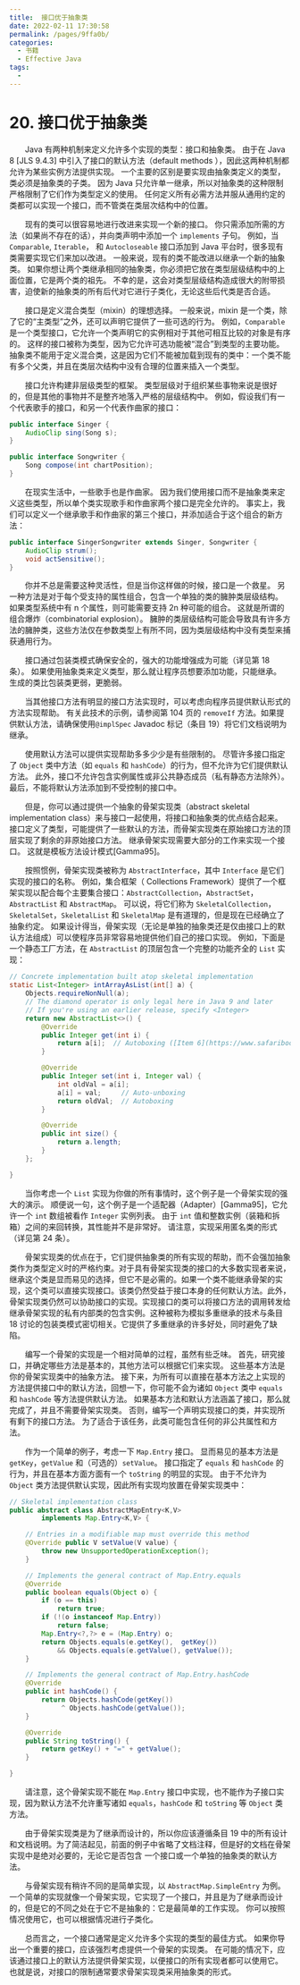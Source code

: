 ```yaml
---
title:  接口优于抽象类
date: 2022-02-11 17:30:58
permalink: /pages/9ffa0b/
categories:
  - 书籍
  - Effective Java
tags:
  - 
---
```

# 20. 接口优于抽象类

　　Java 有两种机制来定义允许多个实现的类型：接口和抽象类。 由于在 Java 8 [JLS 9.4.3] 中引入了接口的默认方法（default methods ），因此这两种机制都允许为某些实例方法提供实现。 一个主要的区别是要实现由抽象类定义的类型，类必须是抽象类的子类。 因为 Java 只允许单一继承，所以对抽象类的这种限制严格限制了它们作为类型定义的使用。 任何定义所有必需方法并服从通用约定的类都可以实现一个接口，而不管类在类层次结构中的位置。

　　现有的类可以很容易地进行改进来实现一个新的接口。 你只需添加所需的方法（如果尚不存在的话），并向类声明中添加一个 `implements` 子句。 例如，当 `Comparable`, `Iterable`， 和 `Autocloseable` 接口添加到 Java 平台时，很多现有类需要实现它们来加以改进。 一般来说，现有的类不能改进以继承一个新的抽象类。 如果你想让两个类继承相同的抽象类，你必须把它放在类型层级结构中的上面位置，它是两个类的祖先。 不幸的是，这会对类型层级结构造成很大的附带损害，迫使新的抽象类的所有后代对它进行子类化，无论这些后代类是否合适。

　　接口是定义混合类型（mixin）的理想选择。 一般来说，mixin 是一个类，除了它的“主类型”之外，还可以声明它提供了一些可选的行为。 例如，`Comparable` 是一个类型接口，它允许一个类声明它的实例相对于其他可相互比较的对象是有序的。 这样的接口被称为类型，因为它允许可选功能被“混合”到类型的主要功能。 抽象类不能用于定义混合类，这是因为它们不能被加载到现有的类中：一个类不能有多个父类，并且在类层次结构中没有合理的位置来插入一个类型。

　　接口允许构建非层级类型的框架。 类型层级对于组织某些事物来说是很好的，但是其他的事物并不是整齐地落入严格的层级结构中。 例如，假设我们有一个代表歌手的接口，和另一个代表作曲家的接口：

```java
public interface Singer {
    AudioClip sing(Song s);
}

public interface Songwriter {
    Song compose(int chartPosition);
}
```

　　在现实生活中，一些歌手也是作曲家。 因为我们使用接口而不是抽象类来定义这些类型，所以单个类实现歌手和作曲家两个接口是完全允许的。 事实上，我们可以定义一个继承歌手和作曲家的第三个接口，并添加适合于这个组合的新方法：

```java
public interface SingerSongwriter extends Singer, Songwriter {
    AudioClip strum();
    void actSensitive();
}
```

　　你并不总是需要这种灵活性，但是当你这样做的时候，接口是一个救星。 另一种方法是对于每个受支持的属性组合，包含一个单独的类的臃肿类层级结构。 如果类型系统中有 n 个属性，则可能需要支持 2n 种可能的组合。 这就是所谓的组合爆炸（combinatorial explosion）。 臃肿的类层级结构可能会导致具有许多方法的臃肿类，这些方法仅在参数类型上有所不同，因为类层级结构中没有类型来捕获通用行为。

　　接口通过包装类模式确保安全的，强大的功能增强成为可能（详见第 18 条）。 如果使用抽象类来定义类型，那么就让程序员想要添加功能，只能继承。 生成的类比包装类更弱，更脆弱。

　　当其他接口方法有明显的接口方法实现时，可以考虑向程序员提供默认形式的方法实现帮助。 有关此技术的示例，请参阅第 104 页的 `removeIf` 方法。如果提供默认方法，请确保使用`@implSpec` Javadoc 标记（条目 19）将它们文档说明为继承。

　　使用默认方法可以提供实现帮助多多少少是有些限制的。 尽管许多接口指定了 `Object` 类中方法（如 `equals` 和 `hashCode`）的行为，但不允许为它们提供默认方法。 此外，接口不允许包含实例属性或非公共静态成员（私有静态方法除外）。 最后，不能将默认方法添加到不受控制的接口中。

　　但是，你可以通过提供一个抽象的骨架实现类（abstract skeletal implementation class）来与接口一起使用，将接口和抽象类的优点结合起来。 接口定义了类型，可能提供了一些默认的方法，而骨架实现类在原始接口方法的顶层实现了剩余的非原始接口方法。 继承骨架实现需要大部分的工作来实现一个接口。 这就是模板方法设计模式[Gamma95]。

　　按照惯例，骨架实现类被称为 `AbstractInterface`，其中 `Interface` 是它们实现的接口的名称。 例如，集合框架（ Collections Framework）提供了一个框架实现以配合每个主要集合接口：`AbstractCollection`，`AbstractSet`，`AbstractList` 和 `AbstractMap`。 可以说，将它们称为 `SkeletalCollection`，`SkeletalSet`，`SkeletalList` 和 `SkeletalMap` 是有道理的，但是现在已经确立了抽象约定。 如果设计得当，骨架实现（无论是单独的抽象类还是仅由接口上的默认方法组成）可以使程序员非常容易地提供他们自己的接口实现。 例如，下面是一个静态工厂方法，在 `AbstractList` 的顶层包含一个完整的功能齐全的 `List` 实现：

```java
// Concrete implementation built atop skeletal implementation
static List<Integer> intArrayAsList(int[] a) {
    Objects.requireNonNull(a);
    // The diamond operator is only legal here in Java 9 and later
    // If you're using an earlier release, specify <Integer>
    return new AbstractList<>() {
        @Override 
        public Integer get(int i) {
            return a[i];  // Autoboxing ([Item 6](https://www.safaribooksonline.com/library/view/effective-java-third/9780134686097/ch2.xhtml#lev6))
        }

        @Override 
        public Integer set(int i, Integer val) {
            int oldVal = a[i];
            a[i] = val;     // Auto-unboxing
            return oldVal;  // Autoboxing
        }

        @Override 
        public int size() {
            return a.length;
        }
    };

}
```

　　当你考虑一个 `List` 实现为你做的所有事情时，这个例子是一个骨架实现的强大的演示。 顺便说一句，这个例子是一个适配器（Adapter）[Gamma95]，它允许一个 `int` 数组被看作 `Integer` 实例列表。 由于 `int` 值和整数实例（装箱和拆箱）之间的来回转换，其性能并不是非常好。 请注意，实现采用匿名类的形式（详见第 24 条）。

　　骨架实现类的优点在于，它们提供抽象类的所有实现的帮助，而不会强加抽象类作为类型定义时的严格约束。对于具有骨架实现类的接口的大多数实现者来说，继承这个类是显而易见的选择，但它不是必需的。如果一个类不能继承骨架的实现，这个类可以直接实现接口。该类仍然受益于接口本身的任何默认方法。此外，骨架实现类仍然可以协助接口的实现。实现接口的类可以将接口方法的调用转发给继承骨架实现的私有内部类的包含实例。这种被称为模拟多重继承的技术与条目 18 讨论的包装类模式密切相关。它提供了多重继承的许多好处，同时避免了缺陷。

　　编写一个骨架的实现是一个相对简单的过程，虽然有些乏味。 首先，研究接口，并确定哪些方法是基本的，其他方法可以根据它们来实现。 这些基本方法是你的骨架实现类中的抽象方法。 接下来，为所有可以直接在基本方法之上实现的方法提供接口中的默认方法，回想一下，你可能不会为诸如 `Object` 类中 `equals` 和 `hashCode` 等方法提供默认方法。 如果基本方法和默认方法涵盖了接口，那么就完成了，并且不需要骨架实现类。 否则，编写一个声明实现接口的类，并实现所有剩下的接口方法。 为了适合于该任务，此类可能包含任何的非公共属性和方法。

　　作为一个简单的例子，考虑一下 `Map.Entry` 接口。 显而易见的基本方法是 `getKey`，`getValue` 和（可选的）`setValue`。 接口指定了 `equals` 和 `hashCode` 的行为，并且在基本方面方面有一个 `toString` 的明显的实现。 由于不允许为 `Object` 类方法提供默认实现，因此所有实现均放置在骨架实现类中：

```java
// Skeletal implementation class
public abstract class AbstractMapEntry<K,V>
        implements Map.Entry<K,V> {

    // Entries in a modifiable map must override this method
    @Override public V setValue(V value) {
        throw new UnsupportedOperationException();
    }

    // Implements the general contract of Map.Entry.equals
    @Override 
    public boolean equals(Object o) {
        if (o == this)
            return true;
        if (!(o instanceof Map.Entry))
            return false;
        Map.Entry<?,?> e = (Map.Entry) o;
        return Objects.equals(e.getKey(),  getKey())
            && Objects.equals(e.getValue(), getValue());
    }

    // Implements the general contract of Map.Entry.hashCode
    @Override 
    public int hashCode() {
        return Objects.hashCode(getKey())
             ^ Objects.hashCode(getValue());
    }

    @Override 
    public String toString() {
        return getKey() + "=" + getValue();
    }

}
```

　　请注意，这个骨架实现不能在 `Map.Entry` 接口中实现，也不能作为子接口实现，因为默认方法不允许重写诸如 `equals`，`hashCode` 和 `toString` 等 `Object` 类方法。

　　由于骨架实现类是为了继承而设计的，所以你应该遵循条目 19 中的所有设计和文档说明。为了简洁起见，前面的例子中省略了文档注释，但是好的文档在骨架实现中是绝对必要的，无论它是否包含 一个接口或一个单独的抽象类的默认方法。

　　与骨架实现有稍许不同的是简单实现，以 `AbstractMap.SimpleEntry` 为例。 一个简单的实现就像一个骨架实现，它实现了一个接口，并且是为了继承而设计的，但是它的不同之处在于它不是抽象的：它是最简单的工作实现。 你可以按照情况使用它，也可以根据情况进行子类化。

　　总而言之，一个接口通常是定义允许多个实现的类型的最佳方式。 如果你导出一个重要的接口，应该强烈考虑提供一个骨架的实现类。 在可能的情况下，应该通过接口上的默认方法提供骨架实现，以便接口的所有实现者都可以使用它。 也就是说，对接口的限制通常要求骨架实现类采用抽象类的形式。


